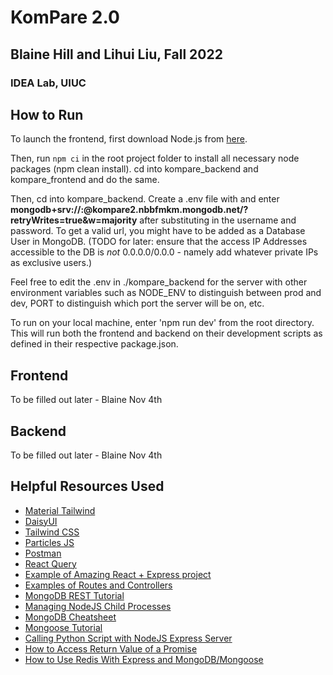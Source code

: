 # KomPare 2.0
## Blaine Hill and Lihui Liu, Fall 2022
### IDEA Lab, UIUC

## How to Run

To launch the frontend, first download Node.js from [here](https://nodejs.org/en/download/).

Then, run `npm ci` in the root project folder to install all necessary node packages (npm clean install). cd into kompare_backend and kompare_frontend and do the same.

Then, cd into kompare_backend. Create a .env file with and enter **mongodb+srv://<username>:<password>@kompare2.nbbfmkm.mongodb.net/?retryWrites=true&w=majority** after substituting in the username and password. To get a valid url, you might have to be added as a Database User in MongoDB. (TODO for later: ensure that the access IP Addresses accessible to the DB is *not* 0.0.0.0/0.0.0 - namely add whatever private IPs as exclusive users.)

Feel free to edit the .env in ./kompare_backend for the server with other environment variables such as NODE_ENV to distinguish between prod and dev, PORT to distinguish which port the server will be on, etc.

To run on your local machine, enter 'npm run dev' from the root directory. This will run both the frontend and backend on their development scripts as defined in their respective package.json.

## Frontend

To be filled out later - Blaine Nov 4th

## Backend

To be filled out later - Blaine Nov 4th

## Helpful Resources Used
* [Material Tailwind](https://www.material-tailwind.com/)
* [DaisyUI](https://daisyui.com/)
* [Tailwind CSS](https://tailwindcss.com/)
* [Particles JS](https://particles.js.org/)
* [Postman](https://www.postman.com/downloads/)
* [React Query](https://tanstack.com/query/v4/?from=reactQueryV3&original=https://react-query-v3.tanstack.com/)
* [Example of Amazing React + Express project](https://github.com/oldboyxx/jira_clone)
* [Examples of Routes and Controllers](https://lo-victoria.com/build-a-rest-api-with-nodejs-routes-and-controllers)
* [MongoDB REST Tutorial](https://www.mongodb.com/languages/express-mongodb-rest-api-tutorial)
* [Managing NodeJS Child Processes](https://alexzywiak.github.io/managing-multiple-child-processes-in-nodejs/index.html)
* [MongoDB Cheatsheet](https://webdevsimplified.com/mongodb-cheat-sheet.html)
* [Mongoose Tutorial](https://www.youtube.com/watch?v=DZBGEVgL2eE&ab_channel=WebDevSimplified)
* [Calling Python Script with NodeJS Express Server](https://stackoverflow.com/questions/44423931/calling-python-script-with-node-js-express-server)
* [How to Access Return Value of a Promise](https://dev.to/ramonak/javascript-how-to-access-the-return-value-of-a-promise-object-1bck)
* [How to Use Redis With Express and MongoDB/Mongoose](https://blog.devsharma.live/how-to-use-redis-with-express)